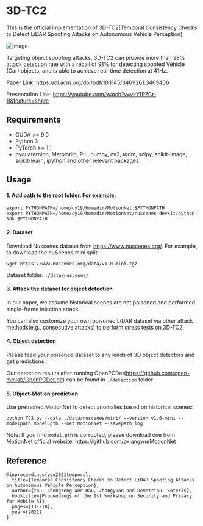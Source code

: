 # 3D-TC2
This is the official implementation of 3D-TC2(Temporal Consistency Checks to Detect LiDAR Spoofing Attacks on Autonomous Vehicle Perception)

![image](https://user-images.githubusercontent.com/16199843/182342087-c2c67ed6-6ef7-4144-ab9a-3e91aadce45d.png)

Targeting object spoofing attacks, 3D-TC2 can provide more than 98% attack detection rate with a recall of 91% for detecting spoofed Vehicle
(Car) objects, and is able to achieve real-time detection at 41Hz.

Paper Link: https://dl.acm.org/doi/pdf/10.1145/3469261.3469406

Presentation Link: https://youtube.com/watch?v=vkYfP7Cr-1I&feature=share

## Requirements
- CUDA >= 9.0
- Python 3
- PyTorch >= 1.1
- pyquaternion, Matplotlib, PIL, numpy, cv2, tqdm, scipy, scikit-image, scikit-learn, ipython and other relevant packages

## Usage
#### 1. Add path to the root folder. For example:
```
export PYTHONPATH=/home/cy19/homedir/MotionNet:$PYTHONPATH
export PYTHONPATH=/home/cy19/homedir/MotionNet/nuscenes-devkit/python-sdk:$PYTHONPATH
```

#### 2. Dataset

Download Nuscenes dataset from https://www.nuscenes.org/. For example, to download the nuScenes mini split:
```
wget https://www.nuscenes.org/data/v1.0-mini.tgz
```
Dataset folder: `./data/nuscenes/`

#### 3. Attack the dataset for object detection
In our paper, we assume historical scenes are not poisoned and performed single-frame injection attack. 

You can also customize your own poisoned LiDAR dataset via other attack methods(e.g., consecutive attacks) to perform stress tests on 3D-TC2.

#### 4. Object detection
Please feed your poisoned dataset to any kinds of 3D object detectors and get predictions.

Our detection results after running OpenPCDet(https://github.com/open-mmlab/OpenPCDet.git) can be found in `./detection` folder

#### 5. Object-Motion prediction
Use pretrained MotionNet to detect anomalies based on historical scenes:
```
python TC2.py --data ./data/nuscenes/mini/ --version v1.0-mini --modelpath model.pth --net MotionNet --savepath log
```
Note: If you find `model.pth` is corrupted, please download one from MotionNet official website: https://github.com/pxiangwu/MotionNet

## Reference
```
@inproceedings{you2021temporal,
  title={Temporal Consistency Checks to Detect LiDAR Spoofing Attacks on Autonomous Vehicle Perception},
  author={You, Chengzeng and Hau, Zhongyuan and Demetriou, Soteris},
  booktitle={Proceedings of the 1st Workshop on Security and Privacy for Mobile AI},
  pages={13--18},
  year={2021}
}
```
